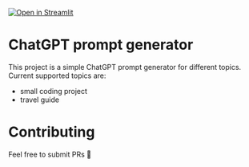 [![Open in Streamlit](https://static.streamlit.io/badges/streamlit_badge_black_white.svg)](https://prompts.streamlit.app/)

# ChatGPT prompt generator
This project is a simple ChatGPT prompt generator for different topics.
Current supported topics are:

- small coding project
- travel guide

# Contributing
Feel free to submit PRs 🤗